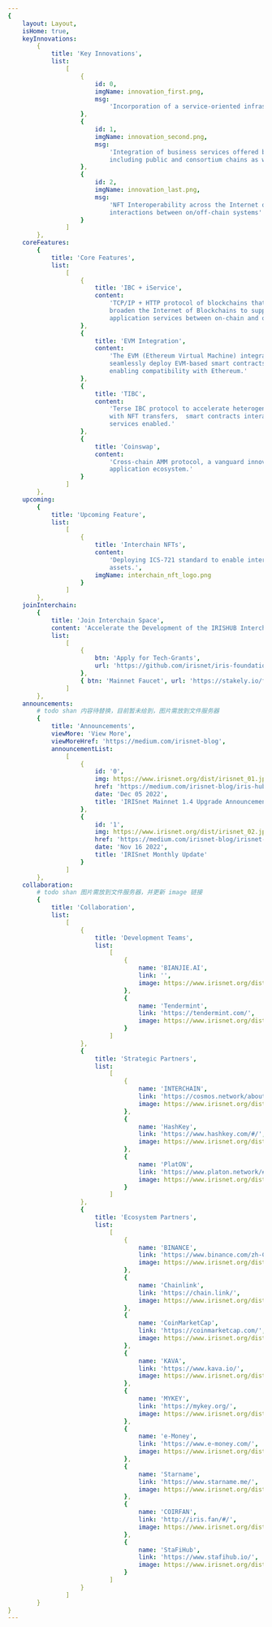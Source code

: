 ```yaml
---
{
    layout: Layout,
    isHome: true,
    keyInnovations:
        {
            title: 'Key Innovations',
            list:
                [
                    {
                        id: 0,
                        imgName: innovation_first.png,
                        msg:
                            'Incorporation of a service-oriented infrastructure into the Interchain'
                    },
                    {
                        id: 1,
                        imgName: innovation_second.png,
                        msg:
                            'Integration of business services offered by heterogeneous systems,
                            including public and consortium chains as well as legacy systems'
                    },
                    {
                        id: 2,
                        imgName: innovation_last.png,
                        msg:
                            'NFT Interoperability across the Internet of Blockchains and service
                            interactions between on/off-chain systems'
                    }
                ]
        },
    coreFeatures:
        {
            title: 'Core Features',
            list:
                [
                    {
                        title: 'IBC + iService',
                        content:
                            'TCP/IP + HTTP protocol of blockchains that can build and further
                            broaden the Internet of Blockchains to support cross-platform data &
                            application services between on-chain and off-chain.'
                    },
                    {
                        title: 'EVM Integration',
                        content:
                            'The EVM (Ethereum Virtual Machine) integration allows developers to
                            seamlessly deploy EVM-based smart contracts and dApps on IRISHUB, and
                            enabling compatibility with Ethereum.'
                    },
                    {
                        title: 'TIBC',
                        content:
                            'Terse IBC protocol to accelerate heterogeneous interchain technology
                            with NFT transfers,  smart contracts interactions and other cross-chain
                            services enabled.'
                    },
                    {
                        title: 'Coinswap',
                        content:
                            'Cross-chain AMM protocol, a vanguard innovation platform for the Cosmos
                            application ecosystem.'
                    }
                ]
        },
    upcoming:
        {
            title: 'Upcoming Feature',
            list:
                [
                    {
                        title: 'Interchain NFTs',
                        content:
                            'Deploying ICS-721 standard to enable interchain transfers of NFT
                            assets.',
                        imgName: interchain_nft_logo.png
                    }
                ]
        },
    joinInterchain:
        {
            title: 'Join Interchain Space',
            content: 'Accelerate the Development of the IRISHUB Interchain Ecosystem',
            list:
                [
                    {
                        btn: 'Apply for Tech-Grants',
                        url: 'https://github.com/irisnet/iris-foundation/blob/master/funding/iris-foundation-tech-grants-program.md'
                    },
                    { btn: 'Mainnet Faucet', url: 'https://stakely.io/faucet/irisnet-iris' }
                ]
        },
    announcements:
        # todo shan 内容待替换，目前暂未给到，图片需放到文件服务器
        {
            title: 'Announcements',
            viewMore: 'View More',
            viewMoreHref: 'https://medium.com/irisnet-blog',
            announcementList:
                [
                    {
                        id: '0',
                        img: https://www.irisnet.org/dist/irisnet_01.jpg?b8f526a3db51568e6b116ff645efa31e,
                        href: 'https://medium.com/irisnet-blog/iris-hub-1-4-mainnet-upgrade-has-been-successfully-completed-947b8b9f3357',
                        date: 'Dec 05 2022',
                        title: 'IRISnet Mainnet 1.4 Upgrade Announcement'
                    },
                    {
                        id: '1',
                        img: https://www.irisnet.org/dist/irisnet_02.jpg?8ebd207017be94fa8b8797b81aa58c1c,
                        href: 'https://medium.com/irisnet-blog/irisnet-monthly-update-2022-10-8e21813b2521',
                        date: 'Nov 16 2022',
                        title: 'IRISnet Monthly Update'
                    }
                ]
        },
    collaboration:
        # todo shan 图片需放到文件服务器，并更新 image 链接
        {
            title: 'Collaboration',
            list:
                [
                    {
                        title: 'Development Teams',
                        list:
                            [
                                {
                                    name: 'BIANJIE.AI',
                                    link: '',
                                    image: https://www.irisnet.org/dist/bianjie.png?ca283fc15953cb21c232ed834650fbca
                                },
                                {
                                    name: 'Tendermint',
                                    link: 'https://tendermint.com/',
                                    image: https://www.irisnet.org/dist/bianjie.png?ca283fc15953cb21c232ed834650fbca
                                }
                            ]
                    },
                    {
                        title: 'Strategic Partners',
                        list:
                            [
                                {
                                    name: 'INTERCHAIN',
                                    link: 'https://cosmos.network/about',
                                    image: https://www.irisnet.org/dist/bianjie.png?ca283fc15953cb21c232ed834650fbca
                                },
                                {
                                    name: 'HashKey',
                                    link: 'https://www.hashkey.com/#/',
                                    image: https://www.irisnet.org/dist/bianjie.png?ca283fc15953cb21c232ed834650fbca
                                },
                                {
                                    name: 'PlatON',
                                    link: 'https://www.platon.network/#/index',
                                    image: https://www.irisnet.org/dist/bianjie.png?ca283fc15953cb21c232ed834650fbca
                                }
                            ]
                    },
                    {
                        title: 'Ecosystem Partners',
                        list:
                            [
                                {
                                    name: 'BINANCE',
                                    link: 'https://www.binance.com/zh-CN',
                                    image: https://www.irisnet.org/dist/bianjie.png?ca283fc15953cb21c232ed834650fbca
                                },
                                {
                                    name: 'Chainlink',
                                    link: 'https://chain.link/',
                                    image: https://www.irisnet.org/dist/bianjie.png?ca283fc15953cb21c232ed834650fbca
                                },
                                {
                                    name: 'CoinMarketCap',
                                    link: 'https://coinmarketcap.com/',
                                    image: https://www.irisnet.org/dist/bianjie.png?ca283fc15953cb21c232ed834650fbca
                                },
                                {
                                    name: 'KAVA',
                                    link: 'https://www.kava.io/',
                                    image: https://www.irisnet.org/dist/bianjie.png?ca283fc15953cb21c232ed834650fbca
                                },
                                {
                                    name: 'MYKEY',
                                    link: 'https://mykey.org/',
                                    image: https://www.irisnet.org/dist/bianjie.png?ca283fc15953cb21c232ed834650fbca
                                },
                                {
                                    name: 'e-Money',
                                    link: 'https://www.e-money.com/',
                                    image: https://www.irisnet.org/dist/bianjie.png?ca283fc15953cb21c232ed834650fbca
                                },
                                {
                                    name: 'Starname',
                                    link: 'https://www.starname.me/',
                                    image: https://www.irisnet.org/dist/bianjie.png?ca283fc15953cb21c232ed834650fbca
                                },
                                {
                                    name: 'COIRFAN',
                                    link: 'http://iris.fan/#/',
                                    image: https://www.irisnet.org/dist/bianjie.png?ca283fc15953cb21c232ed834650fbca
                                },
                                {
                                    name: 'StaFiHub',
                                    link: 'https://www.stafihub.io/',
                                    image: https://www.irisnet.org/dist/bianjie.png?ca283fc15953cb21c232ed834650fbca
                                }
                            ]
                    }
                ]
        }
}
---
```


